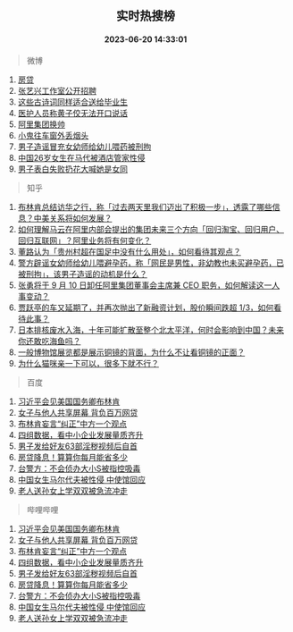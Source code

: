 <div align="center"><h2>实时热搜榜</h2><h4>2023-06-20 14:33:01</h4></div>

> 微博  

1. [房贷](https://s.weibo.com/weibo?q=%E6%88%BF%E8%B4%B7&t=31&band_rank=1&Refer=top)<br />
2. [张艺兴工作室公开招聘](https://s.weibo.com/weibo?q=%23%E5%BC%A0%E8%89%BA%E5%85%B4%E5%B7%A5%E4%BD%9C%E5%AE%A4%E5%85%AC%E5%BC%80%E6%8B%9B%E8%81%98%23&t=31&band_rank=2&Refer=top)<br />
3. [这些古诗词同样适合送给毕业生](https://s.weibo.com/weibo?q=%23%E8%BF%99%E4%BA%9B%E5%8F%A4%E8%AF%97%E8%AF%8D%E5%90%8C%E6%A0%B7%E9%80%82%E5%90%88%E9%80%81%E7%BB%99%E6%AF%95%E4%B8%9A%E7%94%9F%23&t=31&band_rank=3&Refer=top)<br />
4. [医护人员称黄子佼无法开口说话](https://s.weibo.com/weibo?q=%23%E5%8C%BB%E6%8A%A4%E4%BA%BA%E5%91%98%E7%A7%B0%E9%BB%84%E5%AD%90%E4%BD%BC%E6%97%A0%E6%B3%95%E5%BC%80%E5%8F%A3%E8%AF%B4%E8%AF%9D%23&t=31&band_rank=4&Refer=top)<br />
5. [阿里集团换帅](https://s.weibo.com/weibo?q=%23%E9%98%BF%E9%87%8C%E9%9B%86%E5%9B%A2%E6%8D%A2%E5%B8%85%23&t=31&band_rank=5&Refer=top)<br />
6. [小鬼往车窗外丢烟头](https://s.weibo.com/weibo?q=%23%E5%B0%8F%E9%AC%BC%E5%BE%80%E8%BD%A6%E7%AA%97%E5%A4%96%E4%B8%A2%E7%83%9F%E5%A4%B4%23&t=31&band_rank=6&Refer=top)<br />
7. [男子造谣冒充女幼师给幼儿喂药被刑拘](https://s.weibo.com/weibo?q=%23%E7%94%B7%E5%AD%90%E9%80%A0%E8%B0%A3%E5%86%92%E5%85%85%E5%A5%B3%E5%B9%BC%E5%B8%88%E7%BB%99%E5%B9%BC%E5%84%BF%E5%96%82%E8%8D%AF%E8%A2%AB%E5%88%91%E6%8B%98%23&t=31&band_rank=7&Refer=top)<br />
8. [中国26岁女生在马代被酒店管家性侵](https://s.weibo.com/weibo?q=%23%E4%B8%AD%E5%9B%BD26%E5%B2%81%E5%A5%B3%E7%94%9F%E5%9C%A8%E9%A9%AC%E4%BB%A3%E8%A2%AB%E9%85%92%E5%BA%97%E7%AE%A1%E5%AE%B6%E6%80%A7%E4%BE%B5%23&t=31&band_rank=8&Refer=top)<br />
9. [男子表白失败扔花大喊她是女同](https://s.weibo.com/weibo?q=%23%E7%94%B7%E5%AD%90%E8%A1%A8%E7%99%BD%E5%A4%B1%E8%B4%A5%E6%89%94%E8%8A%B1%E5%A4%A7%E5%96%8A%E5%A5%B9%E6%98%AF%E5%A5%B3%E5%90%8C%23&t=31&band_rank=9&Refer=top)<br />

> 知乎  

1. [布林肯总结访华之行，称「过去两天里我们迈出了积极一步」，透露了哪些信息？中美关系将如何发展？](https://www.zhihu.com/question/607531271)<br />
2. [如何理解马云在阿里内部会提出的集团未来三个方向「回归淘宝、回归用户、回归互联网」？阿里业务将有何变化？](https://www.zhihu.com/question/607582711)<br />
3. [董路认为「贵州村超在国足中没有什么用处」，如何看待其观点？](https://www.zhihu.com/question/607108205)<br />
4. [警方辟谣女幼师给幼儿喂避孕药，称「网民是男性，非幼教也未买避孕药，已被刑拘」，该男子造谣的动机是什么？](https://www.zhihu.com/question/607587881)<br />
5. [张勇将于 9 月 10 日卸任阿里集团董事会主席兼 CEO 职务，如何解读这一人事变动？](https://www.zhihu.com/question/607605809)<br />
6. [贾跃亭的车又延期了，并再次抛出了新融资计划，股价瞬间跌超 1/3，如何看待此事？](https://www.zhihu.com/question/607409939)<br />
7. [日本排核废水入海，十年可能扩散至整个北太平洋，何时会影响到中国？未来你还敢吃海鱼吗？](https://www.zhihu.com/question/607532765)<br />
8. [一般博物馆展览都是展示铜镜的背面，为什么不让看铜镜的正面？](https://www.zhihu.com/question/605602394)<br />
9. [为什么猫咪亲一下可以，很多下就不行？](https://www.zhihu.com/question/604859624)<br />

> 百度  

1. [习近平会见美国国务卿布林肯](https://www.baidu.com/s?wd=%E4%B9%A0%E8%BF%91%E5%B9%B3%E4%BC%9A%E8%A7%81%E7%BE%8E%E5%9B%BD%E5%9B%BD%E5%8A%A1%E5%8D%BF%E5%B8%83%E6%9E%97%E8%82%AF&sa=fyb_news&rsv_dl=fyb_news)<br />
2. [女子与他人共享屏幕 背负百万网贷](https://www.baidu.com/s?wd=%E5%A5%B3%E5%AD%90%E4%B8%8E%E4%BB%96%E4%BA%BA%E5%85%B1%E4%BA%AB%E5%B1%8F%E5%B9%95+%E8%83%8C%E8%B4%9F%E7%99%BE%E4%B8%87%E7%BD%91%E8%B4%B7&sa=fyb_news&rsv_dl=fyb_news)<br />
3. [布林肯妄言“纠正”中方一个观点](https://www.baidu.com/s?wd=%E5%B8%83%E6%9E%97%E8%82%AF%E5%A6%84%E8%A8%80%E2%80%9C%E7%BA%A0%E6%AD%A3%E2%80%9D%E4%B8%AD%E6%96%B9%E4%B8%80%E4%B8%AA%E8%A7%82%E7%82%B9&sa=fyb_news&rsv_dl=fyb_news)<br />
4. [四组数据，看中小企业发展量质齐升](https://www.baidu.com/s?wd=%E5%9B%9B%E7%BB%84%E6%95%B0%E6%8D%AE%EF%BC%8C%E7%9C%8B%E4%B8%AD%E5%B0%8F%E4%BC%81%E4%B8%9A%E5%8F%91%E5%B1%95%E9%87%8F%E8%B4%A8%E9%BD%90%E5%8D%87&sa=fyb_news&rsv_dl=fyb_news)<br />
5. [男子发给好友63部淫秽视频后自首](https://www.baidu.com/s?wd=%E7%94%B7%E5%AD%90%E5%8F%91%E7%BB%99%E5%A5%BD%E5%8F%8B63%E9%83%A8%E6%B7%AB%E7%A7%BD%E8%A7%86%E9%A2%91%E5%90%8E%E8%87%AA%E9%A6%96&sa=fyb_news&rsv_dl=fyb_news)<br />
6. [房贷降息！算算你每月能省多少](https://www.baidu.com/s?wd=%E6%88%BF%E8%B4%B7%E9%99%8D%E6%81%AF%EF%BC%81%E7%AE%97%E7%AE%97%E4%BD%A0%E6%AF%8F%E6%9C%88%E8%83%BD%E7%9C%81%E5%A4%9A%E5%B0%91&sa=fyb_news&rsv_dl=fyb_news)<br />
7. [台警方：不会侦办大小S被指控吸毒](https://www.baidu.com/s?wd=%E5%8F%B0%E8%AD%A6%E6%96%B9%EF%BC%9A%E4%B8%8D%E4%BC%9A%E4%BE%A6%E5%8A%9E%E5%A4%A7%E5%B0%8FS%E8%A2%AB%E6%8C%87%E6%8E%A7%E5%90%B8%E6%AF%92&sa=fyb_news&rsv_dl=fyb_news)<br />
8. [中国女生马尔代夫被性侵 中使馆回应](https://www.baidu.com/s?wd=%E4%B8%AD%E5%9B%BD%E5%A5%B3%E7%94%9F%E9%A9%AC%E5%B0%94%E4%BB%A3%E5%A4%AB%E8%A2%AB%E6%80%A7%E4%BE%B5+%E4%B8%AD%E4%BD%BF%E9%A6%86%E5%9B%9E%E5%BA%94&sa=fyb_news&rsv_dl=fyb_news)<br />
9. [老人送孙女上学双双被急流冲走](https://www.baidu.com/s?wd=%E8%80%81%E4%BA%BA%E9%80%81%E5%AD%99%E5%A5%B3%E4%B8%8A%E5%AD%A6%E5%8F%8C%E5%8F%8C%E8%A2%AB%E6%80%A5%E6%B5%81%E5%86%B2%E8%B5%B0&sa=fyb_news&rsv_dl=fyb_news)<br />

> 哔哩哔哩  

1. [习近平会见美国国务卿布林肯](https://www.baidu.com/s?wd=%E4%B9%A0%E8%BF%91%E5%B9%B3%E4%BC%9A%E8%A7%81%E7%BE%8E%E5%9B%BD%E5%9B%BD%E5%8A%A1%E5%8D%BF%E5%B8%83%E6%9E%97%E8%82%AF&sa=fyb_news&rsv_dl=fyb_news)<br />
2. [女子与他人共享屏幕 背负百万网贷](https://www.baidu.com/s?wd=%E5%A5%B3%E5%AD%90%E4%B8%8E%E4%BB%96%E4%BA%BA%E5%85%B1%E4%BA%AB%E5%B1%8F%E5%B9%95+%E8%83%8C%E8%B4%9F%E7%99%BE%E4%B8%87%E7%BD%91%E8%B4%B7&sa=fyb_news&rsv_dl=fyb_news)<br />
3. [布林肯妄言“纠正”中方一个观点](https://www.baidu.com/s?wd=%E5%B8%83%E6%9E%97%E8%82%AF%E5%A6%84%E8%A8%80%E2%80%9C%E7%BA%A0%E6%AD%A3%E2%80%9D%E4%B8%AD%E6%96%B9%E4%B8%80%E4%B8%AA%E8%A7%82%E7%82%B9&sa=fyb_news&rsv_dl=fyb_news)<br />
4. [四组数据，看中小企业发展量质齐升](https://www.baidu.com/s?wd=%E5%9B%9B%E7%BB%84%E6%95%B0%E6%8D%AE%EF%BC%8C%E7%9C%8B%E4%B8%AD%E5%B0%8F%E4%BC%81%E4%B8%9A%E5%8F%91%E5%B1%95%E9%87%8F%E8%B4%A8%E9%BD%90%E5%8D%87&sa=fyb_news&rsv_dl=fyb_news)<br />
5. [男子发给好友63部淫秽视频后自首](https://www.baidu.com/s?wd=%E7%94%B7%E5%AD%90%E5%8F%91%E7%BB%99%E5%A5%BD%E5%8F%8B63%E9%83%A8%E6%B7%AB%E7%A7%BD%E8%A7%86%E9%A2%91%E5%90%8E%E8%87%AA%E9%A6%96&sa=fyb_news&rsv_dl=fyb_news)<br />
6. [房贷降息！算算你每月能省多少](https://www.baidu.com/s?wd=%E6%88%BF%E8%B4%B7%E9%99%8D%E6%81%AF%EF%BC%81%E7%AE%97%E7%AE%97%E4%BD%A0%E6%AF%8F%E6%9C%88%E8%83%BD%E7%9C%81%E5%A4%9A%E5%B0%91&sa=fyb_news&rsv_dl=fyb_news)<br />
7. [台警方：不会侦办大小S被指控吸毒](https://www.baidu.com/s?wd=%E5%8F%B0%E8%AD%A6%E6%96%B9%EF%BC%9A%E4%B8%8D%E4%BC%9A%E4%BE%A6%E5%8A%9E%E5%A4%A7%E5%B0%8FS%E8%A2%AB%E6%8C%87%E6%8E%A7%E5%90%B8%E6%AF%92&sa=fyb_news&rsv_dl=fyb_news)<br />
8. [中国女生马尔代夫被性侵 中使馆回应](https://www.baidu.com/s?wd=%E4%B8%AD%E5%9B%BD%E5%A5%B3%E7%94%9F%E9%A9%AC%E5%B0%94%E4%BB%A3%E5%A4%AB%E8%A2%AB%E6%80%A7%E4%BE%B5+%E4%B8%AD%E4%BD%BF%E9%A6%86%E5%9B%9E%E5%BA%94&sa=fyb_news&rsv_dl=fyb_news)<br />
9. [老人送孙女上学双双被急流冲走](https://www.baidu.com/s?wd=%E8%80%81%E4%BA%BA%E9%80%81%E5%AD%99%E5%A5%B3%E4%B8%8A%E5%AD%A6%E5%8F%8C%E5%8F%8C%E8%A2%AB%E6%80%A5%E6%B5%81%E5%86%B2%E8%B5%B0&sa=fyb_news&rsv_dl=fyb_news)<br />
